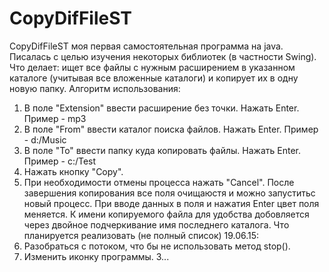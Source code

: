 # CopyDifFileST
   CopyDifFileST моя первая самостоятельная программа на java.
Писалась с целью изучения некоторых библиотек (в частности Swing).
Что делает: ищет все файлы с нужным расширением в указанном каталоге (учитывая все вложенные каталоги) 
и копирует их в одну новую папку.
   Алгоритм использования:
1. В поле "Extension" ввести расширение без точки. Нажать Enter. Пример - mp3
2. В поле "From" ввести каталог поиска файлов. Нажать Enter. Пример - d:/Music
3. В поле "To" ввести папку куда копировать файлы. Нажать Enter. Пример - c:/Test
4. Нажать кнопку "Copy".
5. При необходимости отмены процесса нажать "Cancel". 
   После завершения копирования все поля очищаюстя и можно запуститьс новый процесс.
При вводе данных в поля и нажатия Enter цвет поля меняется.
К имени копируемого файла для удобства добовляется через двойное подчеркивание имя последнего каталога.
   Что планируется реализовать (не полный список) 19.06.15:
1. Разобраться с потоком, что бы не использовать метод stop().
2. Изменить иконку программы.
3...
